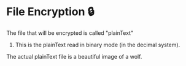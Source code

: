 # File Encryption 🔒

The file that will be encrypted is called "plainText" 

1. This is the plainText read in binary mode (in the decimal system).



The actual plainText file is a beautiful image of a wolf.


